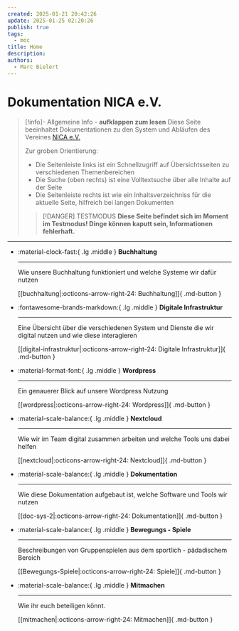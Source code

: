 ```yaml
---
created: 2025-01-21 20:42:26
update: 2025-01-25 02:20:26
publish: true
tags:
  - moc
title: Home
description: 
authors:
  - Marc Bielert
---
```


# Dokumentation NICA e.V.

>[!info]- Allgemeine Info - **aufklappen zum lesen**
>Diese Seite beeinhaltet Dokumentationen zu den System und Abläufen des Vereines [NICA e.V.](https://www.nica.network)
>
>Zur groben Orientierung:
>- Die Seitenleiste links ist ein Schnellzugriff auf Übersichtsseiten zu verschiedenen Themenbereichen
>- Die Suche (oben rechts) ist eine Volltextsuche über alle Inhalte auf der Seite
>- Die Seitenleiste rechts ist wie ein Inhaltsverzeichniss für die aktuelle Seite, hilfreich bei langen Dokumenten
>
>> [!DANGER] TESTMODUS
> **Diese Seite befindet sich im Moment im Testmodus! Dinge können kaputt sein, Informationen fehlerhaft.**

---

<div class="grid cards" markdown>

-   :material-clock-fast:{ .lg .middle } __Buchhaltung__

    ---

    Wie unsere Buchhaltung funktioniert und welche Systeme wir dafür nutzen

    [[buchhaltung|:octicons-arrow-right-24: Buchhaltung]]{  .md-button }

-   :fontawesome-brands-markdown:{ .lg .middle } __Digitale Infrastruktur__

    ---

    Eine Übersicht über die verschiedenen System und Dienste die wir digital nutzen und wie diese interagieren

    [[digital-infrastruktur|:octicons-arrow-right-24: Digitale Infrastruktur]]{  .md-button }

-   :material-format-font:{ .lg .middle } __Wordpress__

    ---

    Ein genauerer Blick auf unsere Wordpress Nutzung

    [[wordpress|:octicons-arrow-right-24: Wordpress]]{  .md-button }

-   :material-scale-balance:{ .lg .middle } __Nextcloud__

    ---

	 Wie wir im Team digital zusammen arbeiten und welche Tools uns dabei helfen

    [[nextcloud|:octicons-arrow-right-24: Nextcloud]]{  .md-button }

-   :material-scale-balance:{ .lg .middle } __Dokumentation__

    ---

	 Wie diese Dokumentation aufgebaut ist, welche Software und Tools wir nutzen

    [[doc-sys-2|:octicons-arrow-right-24: Dokumentation]]{  .md-button }

-   :material-scale-balance:{ .lg .middle } __Bewegungs - Spiele__

    ---

	 Beschreibungen von Gruppenspielen aus dem sportlich - pädadischem Bereich

    [[Bewegungs-Spiele|:octicons-arrow-right-24: Spiele]]{  .md-button }

-   :material-scale-balance:{ .lg .middle } __Mitmachen__

    ---

	 Wie ihr euch beteiligen könnt.

    [[mitmachen|:octicons-arrow-right-24: Mitmachen]]{  .md-button }
    
</div>

